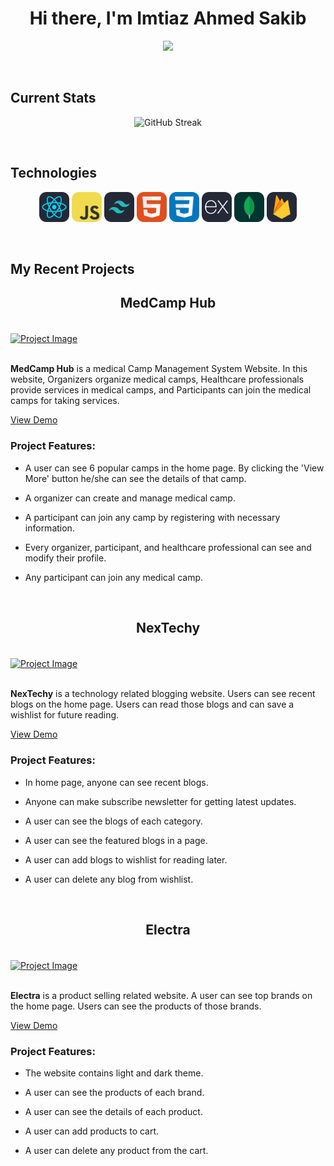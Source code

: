 <h1 align="center">Hi there, I'm Imtiaz Ahmed Sakib</h1>
<p align="center">
  <a><img src="https://i.ibb.co/j5JGM7D/github.png;&center=true&width=500&height=50"></a>
</p>

<br />

## Current Stats

<p align="center"><img src="https://github-readme-streak-stats.herokuapp.com?user=imtiazsakib15&theme=cobalt2&hide_border=true" alt="GitHub Streak" /></p>

<br />

## Technologies

<p align="center">
<img src="./icons/React-Dark.svg" width="48"> 
<img src="./icons/JavaScript.svg" width="48"> 
<img src="./icons/TailwindCSS.svg" width="48"> 
<img src="./icons/HTML.svg" width="48"> 
<img src="./icons/CSS.svg" width="48"> 
<img src="./icons/ExpressJS.svg" width="48"> 
<img src="./icons/MongoDB.svg" width="48"> 
<img src="./icons/Firebase.svg" width="48"> 
</p>

<br />

## My Recent Projects

<h2 align="center"><b>MedCamp Hub</b></h2>
<br />

 <a align='center' href="https://med-camp-hub.web.app">
    <img align='center' src="https://i.ibb.co/Yhdbhzx/image.png" alt="Project Image" width="1000px" height="300">
  </a>

<br/>
<br/>

<b>MedCamp Hub</b> is a medical Camp Management System Website. In this website, Organizers organize medical camps, Healthcare professionals provide services in medical camps, and Participants can join the medical camps for taking services.

<a href="https://med-camp-hub.web.app">View Demo</a>

### Project Features:

- A user can see 6 popular camps in the home page. By clicking the 'View More' button he/she can see the details of that camp.

- A organizer can create and manage medical camp.

- A participant can join any camp by registering with necessary information.

- Every organizer, participant, and healthcare professional can see and modify their profile.

- Any participant can join any medical camp.

<br />

<h2 align="center"><b>NexTechy</b></h2>
<br />

 <a align='center' href="https://nextechy-97707.web.app">
    <img align='center' src="https://i.ibb.co/ftS9S8J/image.png" alt="Project Image" width="1000px" height="300">
  </a>

<br/>
<br/>

<b>NexTechy</b> is a technology related blogging website. Users can see recent blogs on the home page. Users can read those blogs and can save a wishlist for future reading.

<a href="https://nextechy-97707.web.app">View Demo</a>

### Project Features:

- In home page, anyone can see recent blogs.

- Anyone can make subscribe newsletter for getting latest updates.

- A user can see the blogs of each category.

- A user can see the featured blogs in a page.

- A user can add blogs to wishlist for reading later.

- A user can delete any blog from wishlist.

<br />

<h2 align="center"><b>Electra</b></h2>
<br />

 <a align='center' href="https://electra-2351c.web.app">
    <img align='center' src="https://i.ibb.co/tP5Lsxy/image.png" alt="Project Image" width="1000px" height="300">
  </a>

<br/>
<br/>

<b>Electra</b> is a product selling related website. A user can see top brands on the home page. Users can see the products of those brands.

<a href="https://electra-2351c.web.app">View Demo</a>

### Project Features:

- The website contains light and dark theme.

- A user can see the products of each brand.

- A user can see the details of each product.

- A user can add products to cart.

- A user can delete any product from the cart.

<br />
